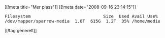 [[!meta  title="Mer plass"]]
[[!meta  date="2008-09-16 23:14:15"]]
<pre>
Filesystem                            Size  Used Avail Use% Mounted on
/dev/mapper/sparrow-media  1.8T  615G  1.2T  35% /home/media
</pre>

[[!tag  generelt]]